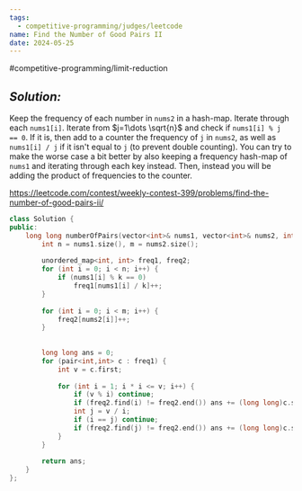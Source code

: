 ```yaml
---
tags:
  - competitive-programming/judges/leetcode
name: Find the Number of Good Pairs II
date: 2024-05-25
---
```

#competitive-programming/limit-reduction 
## _Solution:_
Keep the frequency of each number in `nums2` in a hash-map. Iterate through each `nums1[i]`. Iterate from $j=1\dots \sqrt{n}$ and check if `nums1[i] % j == 0`. If it is, then add to a counter the frequency of `j` in `nums2`, as well as `nums1[i] / j` if it isn't equal to `j` (to prevent double counting). You can try to make the worse case a bit better by also keeping a frequency hash-map of `nums1` and iterating through each key instead. Then, instead you will be adding the product of frequencies to the counter.

https://leetcode.com/contest/weekly-contest-399/problems/find-the-number-of-good-pairs-ii/
```cpp
class Solution {
public:
    long long numberOfPairs(vector<int>& nums1, vector<int>& nums2, int k) {
        int n = nums1.size(), m = nums2.size();
        
        unordered_map<int, int> freq1, freq2;
        for (int i = 0; i < n; i++) {
            if (nums1[i] % k == 0)
                freq1[nums1[i] / k]++;
        }
        
        for (int i = 0; i < m; i++) {
            freq2[nums2[i]]++;
        }
        
        
        long long ans = 0;
        for (pair<int,int> c : freq1) {
            int v = c.first;
            
            for (int i = 1; i * i <= v; i++) {
                if (v % i) continue;
                if (freq2.find(i) != freq2.end()) ans += (long long)c.second * freq2[i];
                int j = v / i;
                if (i == j) continue;
                if (freq2.find(j) != freq2.end()) ans += (long long)c.second * freq2[j];
            }
        }
        
        return ans;
    }
};
```